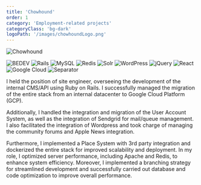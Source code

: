 ```yaml
---
title: 'Chowhound'
order: 1
category: 'Employment-related projects'
categoryClass: 'bg-dark'
logoPath: '/images/chowhoundLogo.png'
---
```


![Chowhound](/images/chowhoundScreenshot.png#portfolio-image)

![BEDEV](https://img.shields.io/badge/Back_End_Development-red?style=for-the-badge&logoColor=white#portfolio-badge)
![Rails](https://img.shields.io/badge/rails-%23CC0000.svg?style=for-the-badge&logo=ruby-on-rails&logoColor=white#portfolio-badge)
![MySQL](https://img.shields.io/badge/mysql-%2300f.svg?style=for-the-badge&logo=mysql&logoColor=white#portfolio-badge)
![Redis](https://img.shields.io/badge/redis-%23DD0031.svg?style=for-the-badge&logo=redis&logoColor=white#portfolio-badge)
![Solr](https://img.shields.io/badge/Solr-C71A36?style=for-the-badge&logo=Apache%20Solr&logoColor=white#portfolio-badge)
![WordPress](https://img.shields.io/badge/WordPress-%23117AC9.svg?style=for-the-badge&logo=WordPress&logoColor=white#portfolio-badge)
![jQuery](https://img.shields.io/badge/jquery-%230769AD.svg?style=for-the-badge&logo=jquery&logoColor=white#portfolio-badge)
![React](https://img.shields.io/badge/react-%2320232a.svg?style=for-the-badge&logo=react&logoColor=%2361DAFB#portfolio-badge)
![Google Cloud](https://img.shields.io/badge/GCP-%234285F4.svg?style=for-the-badge&logo=google-cloud&logoColor=white#portfolio-badge)
![Separator](#portfolio-separator)

I held the position of site engineer, overseeing the development of the internal CMS/API using Ruby on Rails. I successfully managed the migration of the entire stack from an internal datacenter to Google Cloud Platform (GCP).

Additionally, I handled the integration and migration of the User Account System, as well as the integration of Sendgrid for mail/queue management. I also facilitated the integration of Wordpress and took charge of managing the community forums and Apple News integration.

Furthermore, I implemented a Place System with 3rd party integration and dockerized the entire stack for improved scalability and deployment. In my role, I optimized server performance, including Apache and Redis, to enhance system efficiency. Moreover, I implemented a branching strategy for streamlined development and successfully carried out database and code optimization to improve overall performance.
